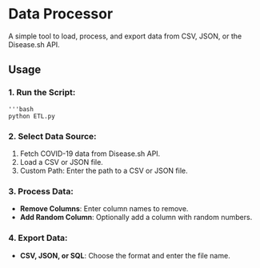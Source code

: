 # Data Processor

A simple tool to load, process, and export data from CSV, JSON, or the Disease.sh API.

## Usage

### 1. Run the Script:
    '''bash
    python ETL.py

### 2. Select Data Source:
1. Fetch COVID-19 data from Disease.sh API.
2. Load a CSV or JSON file.
3. Custom Path: Enter the path to a CSV or JSON file.

### 3. Process Data:
- **Remove Columns**: Enter column names to remove.
- **Add Random Column**: Optionally add a column with random numbers.

### 4. Export Data:
- **CSV, JSON, or SQL**: Choose the format and enter the file name.
